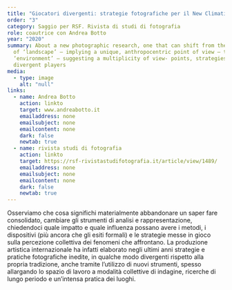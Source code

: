 ```yaml
---
title: "Giocatori divergenti: strategie fotografiche per il New Climatic Regime"
order: "3"
category: Saggio per RSF. Rivista di studi di fotografia
role: coautrice con Andrea Botto
year: "2020"
summary: About a new photographic research, one that can shift from the notion
  of ‘landscape’ – implying a unique, anthropocentric point of view – to that of
  ‘environment’ – suggesting a multiplicity of view- points, strategies, and
  divergent players
media:
  - type: image
    alt: "null"
links:
  - name: Andrea Botto
    action: linkto
    target: www.andreabotto.it
    emailaddress: none
    emailsubject: none
    emailcontent: none
    dark: false
    newtab: true
  - name: rivista studi di fotografia
    action: linkto
    target: https://rsf-rivistastudifotografia.it/article/view/1489/
    emailaddress: none
    emailsubject: none
    emailcontent: none
    dark: false
    newtab: true
---
```

Osserviamo che cosa significhi materialmente abbandonare un saper fare consolidato, cambiare gli strumenti di analisi e rappresentazione, chiedendoci quale impatto e quale influenza possano avere i metodi, i dispositivi (più ancora che gli esiti formali) e le strategie messe in gioco sulla percezione collettiva dei fenomeni che affrontano. La produzione artistica internazionale ha infatti elaborato negli ultimi anni strategie e pratiche fotografiche inedite, in qualche modo divergenti rispetto alla propria tradizione, anche tramite l’utilizzo di nuovi strumenti, spesso allargando lo spazio di lavoro a modalità collettive di indagine, ricerche di lungo periodo e un’intensa pratica dei luoghi.




